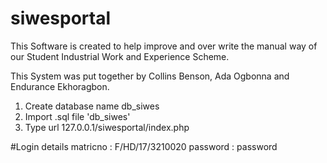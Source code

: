# siwesportal
This Software is created to help improve and over write the manual way of our Student Industrial Work and Experience Scheme.

This System was put together by Collins Benson, Ada Ogbonna and Endurance Ekhoragbon.

1. Create database name db_siwes
2. Import .sql file 'db_siwes'
3. Type url 127.0.0.1/siwesportal/index.php

#Login details 
matricno : F/HD/17/3210020
password : password
